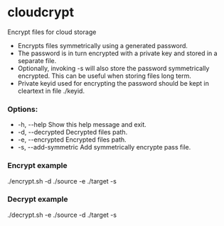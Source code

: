 # cloudcrypt
Encrypt files for cloud storage

* Encrypts files symmetrically using a generated password.<br>
* The password is in turn encrypted with a private key and stored in a separate file.<br>
* Optionally, invoking -s will also store the password symmetrically encrypted. This can be useful when storing files long term.<br>
* Private keyid used for encrypting the password should be kept in cleartext in file ./keyid.

### Options:
  * -h, --help        Show this help message and exit.<br>
  * -d, --decrypted   Decrypted files path.<br>
  * -e, --encrypted   Encrypted files path.<br>
  * -s, --add-symmetric   Add symmetrically encrypte pass file.<br>

### Encrypt example
./encrypt.sh -d ./source -e ./target -s

### Decrypt example
./decrypt.sh -e ./source -d ./target -s



